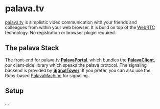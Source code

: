 # palava.tv

[palava.tv](https://palava.tv) is simplistic video communication with your friends and colleagues from within your web browser. It is build on top of the [WebRTC](https://webrtc.org/) technology. No registration or browser plugin required.

## The palava Stack

The front-end for palava.tv **[PalavaPortal](https://github.com/palavatv/palava-portal)**, which bundles the **[PalavaClient](https://github.com/palavatv/palava-client)**, our client-side library which speaks the palava protocol. The signaling backend is provided by **[SignalTower](https://github.com/farao/signaltower)**. If you prefer, you can also use the Ruby-based [PalavaMachine](https://github.com/palavatv/palava-machine) for signaling.

## Setup

…

